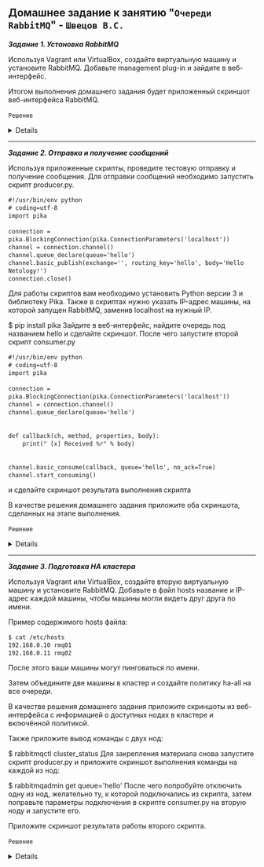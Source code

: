 ## Домашнее задание к занятию "`Очереди RabbitMQ`" - `Швецов В.С.`

***Задание 1. Установка RabbitMQ***

Используя Vagrant или VirtualBox, создайте виртуальную машину и установите RabbitMQ. Добавьте management plug-in и зайдите в веб-интерфейс.

Итогом выполнения домашнего задания будет приложенный скриншот веб-интерфейса RabbitMQ.

`Решение`

<details>

   
![Screnshot](https://github.com/vladshvetsov/MyNetology/blob/main/JPG/sysdb-homework/sysdb-04/1.jpeg)
   
![Screnshot](https://github.com/vladshvetsov/MyNetology/blob/main/JPG/sysdb-homework/sysdb-04/1_1.jpeg)


</details>


---

***Задание 2. Отправка и получение сообщений***

Используя приложенные скрипты, проведите тестовую отправку и получение сообщения. Для отправки сообщений необходимо запустить скрипт producer.py.

```
#!/usr/bin/env python
# coding=utf-8
import pika

connection = pika.BlockingConnection(pika.ConnectionParameters('localhost'))
channel = connection.channel()
channel.queue_declare(queue='hello')
channel.basic_publish(exchange='', routing_key='hello', body='Hello Netology!')
connection.close()
```

Для работы скриптов вам необходимо установить Python версии 3 и библиотеку Pika. Также в скриптах нужно указать IP-адрес машины, на которой запущен RabbitMQ, заменив localhost на нужный IP.

$ pip install pika
Зайдите в веб-интерфейс, найдите очередь под названием hello и сделайте скриншот. После чего запустите второй скрипт consumer.py 

```
#!/usr/bin/env python
# coding=utf-8
import pika

connection = pika.BlockingConnection(pika.ConnectionParameters('localhost'))
channel = connection.channel()
channel.queue_declare(queue='hello')


def callback(ch, method, properties, body):
    print(" [x] Received %r" % body)


channel.basic_consume(callback, queue='hello', no_ack=True)
channel.start_consuming()
```

и сделайте скриншот результата выполнения скрипта

В качестве решения домашнего задания приложите оба скриншота, сделанных на этапе выполнения.


`Решение`

<details>

   
![Screnshot](https://github.com/vladshvetsov/MyNetology/blob/main/JPG/sysdb-homework/sysdb-04/2.jpeg)

![Screnshot](https://github.com/vladshvetsov/MyNetology/blob/main/JPG/sysdb-homework/sysdb-04/2_4.jpeg)
   
![Screnshot](https://github.com/vladshvetsov/MyNetology/blob/main/JPG/sysdb-homework/sysdb-04/2_1.jpeg)

![Screnshot](https://github.com/vladshvetsov/MyNetology/blob/main/JPG/sysdb-homework/sysdb-04/2_2.jpeg)

![Screnshot](https://github.com/vladshvetsov/MyNetology/blob/main/JPG/sysdb-homework/sysdb-04/2_3.jpeg)

</details>


---

***Задание 3. Подготовка HA кластера***

Используя Vagrant или VirtualBox, создайте вторую виртуальную машину и установите RabbitMQ. Добавьте в файл hosts название и IP-адрес каждой машины, чтобы машины могли видеть друг друга по имени.

Пример содержимого hosts файла:
```
$ cat /etc/hosts
192.168.0.10 rmq01
192.168.0.11 rmq02
```
После этого ваши машины могут пинговаться по имени.

Затем объедините две машины в кластер и создайте политику ha-all на все очереди.

В качестве решения домашнего задания приложите скриншоты из веб-интерфейса с информацией о доступных нодах в кластере и включённой политикой.

Также приложите вывод команды с двух нод:

$ rabbitmqctl cluster_status
Для закрепления материала снова запустите скрипт producer.py и приложите скриншот выполнения команды на каждой из нод:

$ rabbitmqadmin get queue='hello'
После чего попробуйте отключить одну из нод, желательно ту, к которой подключались из скрипта, затем поправьте параметры подключения в скрипте consumer.py на вторую ноду и запустите его.

Приложите скриншот результата работы второго скрипта.


`Решение`


<details>

![Screnshot](https://github.com/vladshvetsov/MyNetology/blob/main/JPG/sysdb-homework/sysdb-04/3.jpeg)
   
![Screnshot](https://github.com/vladshvetsov/MyNetology/blob/main/JPG/sysdb-homework/sysdb-04/3_1.jpeg)

![Screnshot](https://github.com/vladshvetsov/MyNetology/blob/main/JPG/sysdb-homework/sysdb-04/3_2.jpeg)

![Screnshot](https://github.com/vladshvetsov/MyNetology/blob/main/JPG/sysdb-homework/sysdb-04/3_3.jpeg)

![Screnshot](https://github.com/vladshvetsov/MyNetology/blob/main/JPG/sysdb-homework/sysdb-04/3_4.jpeg)

![Screnshot](https://github.com/vladshvetsov/MyNetology/blob/main/JPG/sysdb-homework/sysdb-04/3_5.jpeg)

![Screnshot](https://github.com/vladshvetsov/MyNetology/blob/main/JPG/sysdb-homework/sysdb-04/3_6.jpeg)

</details>